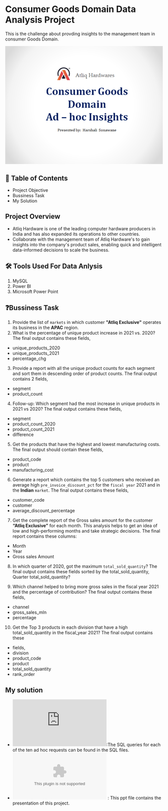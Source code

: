 
# Consumer Goods Domain Data Analysis Project
This is the challenge about provding insights to the management team in consumer Goods Domain.

![pic](https://github.com/HarshaliSonawane-128/Consumer-Goods-Domain-Data-Analysis-Project/blob/main/Consumer%20Goods%20Project.png)

## 📕 Table of Contents
- Project Objective 
- Bussiness Task
- My Solution  

## Project Overview
- Atliq Hardware is one of the leading computer hardware producers in India and has also expanded its operations to other countries.
- Collaborate with the management team of Atliq Hardware's to gain insights into the company's product sales, enabling quick and intelligent data-informed decisions to scale the business.


## 🛠️ Tools Used For Data Anlysis 

   1. MySQL
   2. Power BI 
   3. Microsoft Power Point 

## ❓Bussiness Task

1. Provide the list of `markets` in which customer **"Atliq Exclusive"** operates its business in the **APAC** region.
2. What is the percentage of unique product increase in 2021 vs. 2020? The final output contains these fields,
  - unique_products_2020
- unique_products_2021
- percentage_chg
3. Provide a report with all the unique product counts for each segment and sort them in descending order of product counts. The final output contains 2 fields,
- segment
- product_count
4. Follow-up: Which segment had the most increase in unique products in 2021 vs 2020? The final output contains these fields,
 - segment
 - product_count_2020
- product_count_2021
- difference
5. Get the products that have the highest and lowest manufacturing costs. The final output should contain these fields,
- product_code
- product
- manufacturing_cost
6. Generate a report which contains the top 5 customers who received an average high `pre_invoice_discount_pct` for the `fiscal year` 2021 and in the **Indian** `market`. The final output contains these fields,
- customer_code
- customer
- average_discount_percentage
7. Get the complete report of the Gross sales amount for the customer **“Atliq Exclusive”** for each month. This analysis helps to get an idea of low and
high-performing months and take strategic decisions.
The final report contains these columns:
- Month
- Year
- Gross sales Amount
8. In which quarter of 2020, got the maximum `total_sold_quantity`? The final
output contains these fields sorted by the total_sold_quantity, Quarter total_sold_quantity?

9. Which channel helped to bring more gross sales in the fiscal year 2021 and the percentage of contribution? The final output contains these fields,
- channel
- gross_sales_mln
- percentage
10. Get the Top 3 products in each division that have a high total_sold_quantity in the fiscal_year 2021? The final output contains these
- fields,
- division
- product_code
- product
- total_sold_quantity
- rank_order

## My solution 
- ![Data Anlysis](https://github.com/HarshaliSonawane-128/Consumer-Goods-Domain-Data-Analysis-Project/blob/main/Data%20Analysis.sql):The SQL queries for each of the ten ad hoc requests can be found in the SQL files.
- ![Data Visualization!](https://github.com/HarshaliSonawane-128/Consumer-Goods-Domain-Data-Analysis-Project/blob/main/Consumer%20Goods%20Domain%20Ad-hoc%20Insightss.pptx) : This ppt file contains the presentation of this project.
  
